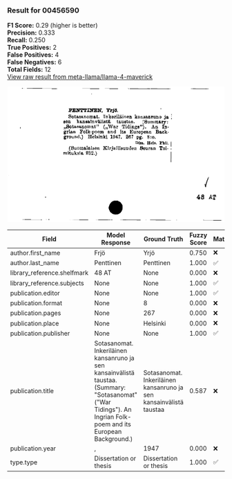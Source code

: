 ### Result for 00456590
**F1 Score:** 0.29 (higher is better)<br>**Precision:** 0.333<br>**Recall:** 0.250<br>**True Positives:** 2<br>**False Positives:** 4<br>**False Negatives:** 6<br>**Total Fields:** 12<br>[View raw result from meta-llama/llama-4-maverick](https://github.com/RISE-UNIBAS/humanities_data_benchmark/blob/main/results/2025-10-17/T0252/request_T0252_00456590.json)

<img src="https://github.com/RISE-UNIBAS/humanities_data_benchmark/blob/main/benchmarks/zettelkatalog/images/00456590.jpg?raw=true" alt="00456590" width="600px">

| Field | Model Response | Ground Truth | Fuzzy Score | Match |
|-------|----------------|--------------|-------------|-------|
| author.first_name | Frjö | Yrjö | 0.750 | ❌ |
| author.last_name | Penttinen | Penttinen | 1.000 | ✅ |
| library_reference.shelfmark | 48 AT | None | 0.000 | ❌ |
| library_reference.subjects | None | None | 1.000 | ✅ |
| publication.editor | None | None | 1.000 | ✅ |
| publication.format | None | 8 | 0.000 | ❌ |
| publication.pages | None | 267 | 0.000 | ❌ |
| publication.place | None | Helsinki | 0.000 | ❌ |
| publication.publisher | None | None | 1.000 | ✅ |
| publication.title | Sotasanomat. Inkeriläinen kansanruno ja sen kansainvälistä taustaa. (Summary: "Sotasanomat" ("War Tidings"). An Ingrian Folk-poem and its European Background.) | Sotasanomat. Inkeriläinen kansanruno ja sen kansainvälistä taustaa | 0.587 | ❌ |
| publication.year | ,  | 1947 | 0.000 | ❌ |
| type.type | Dissertation or thesis | Dissertation or thesis | 1.000 | ✅ |
